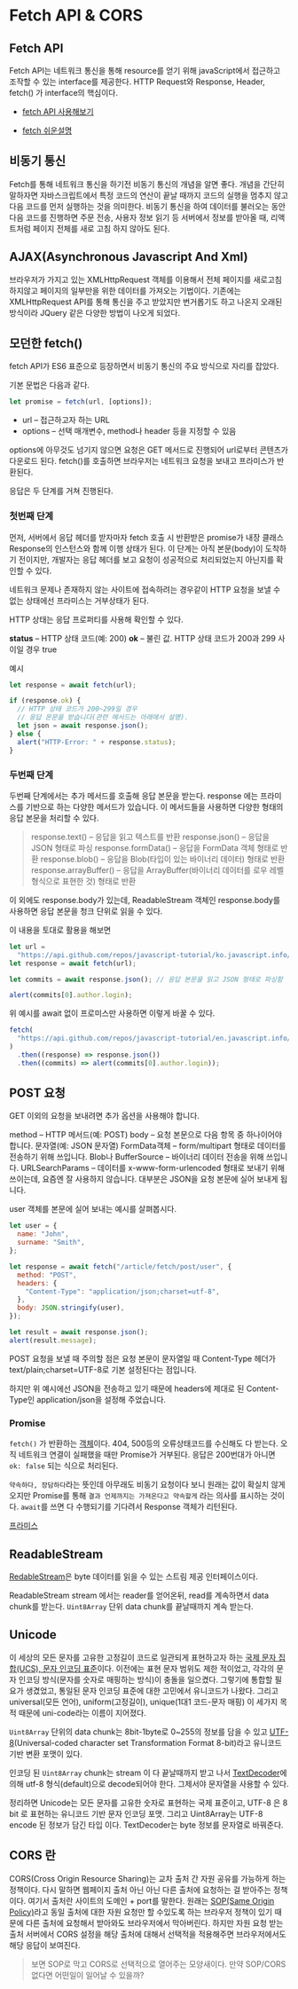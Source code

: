# Fetch API & CORS

## Fetch API

Fetch API는 네트워크 통신을 통해 resource를 얻기 위해 javaScript에서 접근하고 조작할 수 있는 interface를 제공한다.
HTTP Request와 Response, Header, fetch() 가 interface의 핵심이다.

- [fetch API 사용해보기](https://developer.mozilla.org/ko/docs/Web/API/Fetch_API/Using_Fetch)

- [fetch 쉬운설명](https://ko.javascript.info/fetch)

## 비동기 통신

Fetch를 통해 네트워크 통신을 하기전 비동기 통신의 개념을 알면 좋다.
개념을 간단히 말하자면 자바스크립트에서 특정 코드의 연산이 끝날 때까지 코드의 실행을 멈추지 않고 다음 코드를 먼저 실행하는 것을 의미한다.
비동기 통신을 하여 데이터를 불러오는 동안 다음 코드를 진행하면 주문 전송, 사용자 정보 읽기 등 서버에서 정보를 받아올 때, 리액트처럼 페이지 전체를 새로 고침 하지 않아도 된다.

## AJAX(Asynchronous Javascript And Xml)

브라우저가 가지고 있는 XMLHttpRequest 객체를 이용해서 전체 페이지를 새로고침 하지않고 페이지의 일부만을 위한 데이터를 가져오는 기법이다.
기존에는 XMLHttpRequest API를 통해 통신을 주고 받았지만 번거롭기도 하고 나온지 오래된 방식이라 JQuery 같은 다양한 방법이 나오게 되었다.

## 모던한 fetch()

fetch API가 ES6 표준으로 등장하면서 비동기 통신의 주요 방식으로 자리를 잡았다.

기본 문법은 다음과 같다.

```js
let promise = fetch(url, [options]);
```

- url – 접근하고자 하는 URL
- options – 선택 매개변수, method나 header 등을 지정할 수 있음

options에 아무것도 넘기지 않으면 요청은 GET 메서드로 진행되어 url로부터 콘텐츠가 다운로드 된다.
fetch()를 호출하면 브라우저는 네트워크 요청을 보내고 프라미스가 반환된다.

응답은 두 단계를 거쳐 진행된다.

### 첫번째 단계

먼저, 서버에서 응답 헤더를 받자마자 fetch 호출 시 반환받은 promise가 내장 클래스 Response의 인스턴스와 함께 이행 상태가 된다.
이 단계는 아직 본문(body)이 도착하기 전이지만, 개발자는 응답 헤더를 보고 요청이 성공적으로 처리되었는지 아닌지를 확인할 수 있다.

네트워크 문제나 존재하지 않는 사이트에 접속하려는 경우같이 HTTP 요청을 보낼 수 없는 상태에선 프라미스는 거부상태가 된다.

HTTP 상태는 응답 프로퍼티를 사용해 확인할 수 있다.

**status** – HTTP 상태 코드(예: 200)
**ok** – 불린 값. HTTP 상태 코드가 200과 299 사이일 경우 true

예시

```js
let response = await fetch(url);

if (response.ok) {
  // HTTP 상태 코드가 200~299일 경우
  // 응답 몬문을 받습니다(관련 메서드는 아래에서 설명).
  let json = await response.json();
} else {
  alert("HTTP-Error: " + response.status);
}
```

### 두번째 단계

두번째 단계에서는 추가 메서드를 호출해 응답 본문을 받는다.
response 에는 프라미스를 기반으로 하는 다양한 메서드가 있습니다. 이 메서드들을 사용하면 다양한 형태의 응답 본문을 처리할 수 있다.

> response.text() – 응답을 읽고 텍스트를 반환
> response.json() – 응답을 JSON 형태로 파싱
> response.formData() – 응답을 FormData 객체 형태로 반환
> response.blob() – 응답을 Blob(타입이 있는 바이너리 데이터) 형태로 반환
> response.arrayBuffer() – 응답을 ArrayBuffer(바이너리 데이터를 로우 레벨 형식으로 표현한 것) 형태로 반환

이 외에도 response.body가 있는데, ReadableStream 객체인 response.body를 사용하면 응답 본문을 청크 단위로 읽을 수 있다.

이 내용을 토대로 활용을 해보면

```js
let url =
  "https://api.github.com/repos/javascript-tutorial/ko.javascript.info/commits";
let response = await fetch(url);

let commits = await response.json(); // 응답 본문을 읽고 JSON 형태로 파싱함

alert(commits[0].author.login);
```

위 예시를 await 없이 프로미스만 사용하면 이렇게 바꿀 수 있다.

```js
fetch(
  "https://api.github.com/repos/javascript-tutorial/en.javascript.info/commits"
)
  .then((response) => response.json())
  .then((commits) => alert(commits[0].author.login));
```

## POST 요청

GET 이외의 요청을 보내려면 추가 옵션을 사용해야 합니다.

method – HTTP 메서드(예: POST)
body – 요청 본문으로 다음 항목 중 하나이어야 합니다.
문자열(예: JSON 문자열)
FormData객체 – form/multipart 형태로 데이터를 전송하기 위해 쓰입니다.
Blob나 BufferSource – 바이너리 데이터 전송을 위해 쓰입니다.
URLSearchParams – 데이터를 x-www-form-urlencoded 형태로 보내기 위해 쓰이는데, 요즘엔 잘 사용하지 않습니다.
대부분은 JSON을 요청 본문에 실어 보내게 됩니다.

user 객체를 본문에 실어 보내는 예시를 살펴봅시다.

```js
let user = {
  name: "John",
  surname: "Smith",
};

let response = await fetch("/article/fetch/post/user", {
  method: "POST",
  headers: {
    "Content-Type": "application/json;charset=utf-8",
  },
  body: JSON.stringify(user),
});

let result = await response.json();
alert(result.message);
```

POST 요청을 보낼 때 주의할 점은 요청 본문이 문자열일 때 Content-Type 헤더가 text/plain;charset=UTF-8로 기본 설정된다는 점입니다.

하지만 위 예시에선 JSON을 전송하고 있기 때문에 headers에 제대로 된 Content-Type인 application/json을 설정해 주었습니다.

### Promise

`fetch()` 가 반환하는 [객체](https://developer.mozilla.org/ko/docs/Web/JavaScript/Reference/Global_Objects/Promise)이다. 404, 500등의 오류상태코드를 수신해도 다 받는다. 오직 네트워크 연결이 실패했을 때만 Promise가 거부된다. 응답은 200번대가 아니면 `ok: false` 되는 식으로 처리된다.

`약속하다, 장담하다`라는 뜻인데 아무래도 비동기 요청이다 보니 원래는 값이 확실치 않게 오지만 Promise를 통해 `결과 언제까지는 가져온다고 약속할게` 라는 의사를 표시하는 것이다. `await`를 쓰면 다 수행되기를 기다려서 Response 객체가 리턴된다.

[프라미스](https://joshua1988.github.io/web-development/javascript/promise-for-beginners/)

## ReadableStream

[RedableStream](https://developer.mozilla.org/ko/docs/Web/API/ReadableStream)은 byte 데이터를 읽을 수 있는 스트림 제공 인터페이스이다.

ReadableStream stream 에서는 reader를 얻어온뒤, read를 계속하면서 data chunk를 받는다. `Uint8Array` 단위 data chunk를 끝날때까지 계속 받는다.

## Unicode

이 세상의 모든 문자를 고유한 고정길이 코드로 일관되게 표현하고자 하는 [국제 문자 집합(UCS), 문자 인코딩 표준](https://home.unicode.org/about-unicode/)이다. 이전에는 표현 문자 범위도 제한 적이었고, 각각의 문자 인코딩 방식(문자를 숫자로 매핑하는 방식)이 충돌을 일으켰다. 그렇기에 통합할 필요가 생겼었고, 통일된 문자 인코딩 표준에 대한 고민에서 유니코드가 나왔다. 그리고 universal(모든 언어), uniform(고정길이), unique(1대1 코드-문자 매핑) 이 세가지 목적 때문에 uni-code라는 이름이 지어졌다.

`Uint8Array` 단위의 data chunk는 8bit-1byte로 0~255의 정보를 담을 수 있고 [UTF-8](https://ko.wikipedia.org/wiki/UTF-8)(Universal-coded character set Transformation Format 8-bit)라고 유니코드 기반 변환 포맷이 있다.

인코딩 된 `Uint8Array` chunk는 stream 이 다 끝날때까지 받고 나서 [TextDecoder](https://ko.javascript.info/text-decoder)에 의해 utf-8 형식(default)으로 decode되어야 한다. 그제서야 문자열을 사용할 수 있다.

정리하면 Unicode는 모든 문자를 고유한 숫자로 표현하는 국제 표준이고, UTF-8 은 8 bit 로 표현하는 유니코드 기반 문자 인코딩 포맷. 그리고 Uint8Array는 UTF-8 encode 된 정보가 담긴 타입 이다. TextDecoder는 byte 정보를 문자열로 바꿔준다.

## CORS 란

CORS(Cross Origin Resource Sharing)는 교차 출처 간 자원 공유를 가능하게 하는 정책이다. 다시 말하면 웹페이지 출처 아닌 아닌 다른 출처에 요청하는 걸 받아주는 정책이다. 여기서 출처란 사이트의 도메인 + port를 말한다. 원래는 [SOP(Same Origin Policy)](https://developer.mozilla.org/ko/docs/Web/Security/Same-origin_policy)라고 동일 출처에 대한 자원 요청만 할 수있도록 하는 브라우저 정책이 있기 때문에 다른 출처에 요청해서 받아와도 브라우저에서 막아버린다. 하지만 자원 요청 받는 출처 서버에서 CORS 설정을 해당 출처에 대해서 선택적을 적용해주면 브라우저에서도 해당 응답이 보여진다.

> 보면 SOP로 막고 CORS로 선택적으로 열어주는 모양새이다. 만약 SOP/CORS 없다면 어떤일이 일어날 수 있을까?
